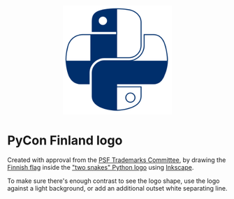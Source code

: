<p align="center">
  <img width="250" height="250" src="PyConFI-300.png" alt="PyCon Finland logo">
</p>

# PyCon Finland logo

Created with approval from the
[PSF Trademarks Committee](https://www.python.org/psf/trademarks/), by drawing the
[Finnish flag](https://en.wikipedia.org/wiki/Flag_of_Finland) inside the
["two snakes" Python logo](https://www.python.org/community/logos/) using
[Inkscape](https://inkscape.org/).

To make sure there's enough contrast to see the logo shape, use the logo against a light
background, or add an additional outset white separating line.
